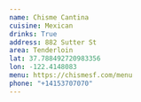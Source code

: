```yaml
---
name: Chisme Cantina
cuisine: Mexican
drinks: True
address: 882 Sutter St
area: Tenderloin
lat: 37.788492720983356
lon: -122.4148083
menu: https://chismesf.com/menu
phone: "+14153707070"
---
```

